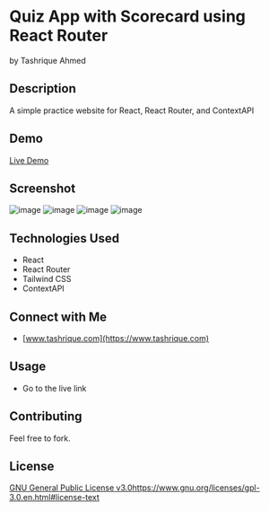 # Quiz App with Scorecard using React Router

by Tashrique Ahmed

## Description

A simple practice website for React, React Router, and ContextAPI

## Demo

[Live Demo](https://quizly-quiz-app-by-tashriuqe.netlify.app/)

## Screenshot

![image](https://github.com/tashrique/Quiz-App-with-ScoreCar-React-Router/assets/105752119/f6876fc5-4f96-4730-9424-6657f2c2c2ca)
![image](https://github.com/tashrique/Quiz-App-with-ScoreCar-React-Router/assets/105752119/07644b9c-b973-41ae-aa12-8e5dff3ba85d)
![image](https://github.com/tashrique/Quiz-App-with-ScoreCar-React-Router/assets/105752119/15f60b96-8511-494a-ac37-25047f168d2c)
![image](https://github.com/tashrique/Quiz-App-with-ScoreCar-React-Router/assets/105752119/900877d6-6dac-459f-a6ec-fa5713130673)





## Technologies Used

- React
- React Router
- Tailwind CSS
- ContextAPI

## Connect with Me

- [www.tashrique.com](https://www.tashrique.com)

## Usage

- Go to the live link

## Contributing

Feel free to fork.

## License

[GNU General Public License v3.0](https://www.gnu.org/licenses/gpl-3.0.en.html#license-text)https://www.gnu.org/licenses/gpl-3.0.en.html#license-text
